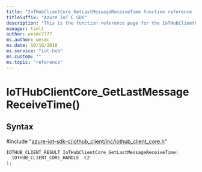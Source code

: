 ```yaml
---                             
title: "IoTHubClientCore_GetLastMessageReceiveTime function reference | Microsoft Docs" 
titleSuffix: "Azure IoT C SDK"            
description: "This is the function reference page for the IoTHubClientCore_GetLastMessageReceiveTime() function in the Azure IoT C SDK. This SDK is used with Azure IoT Hub and Azure IoT Hub Device Provisioning Service"            
manager: timlt                 
author: wesmc7777              
ms.author: wesmc               
ms.date: 10/16/2018                    
ms.service: "iot-hub"             
ms.custom: ""                
ms.topic: "reference"        
---                            
```


# IoTHubClientCore_GetLastMessageReceiveTime()

## Syntax

\#include "[azure-iot-sdk-c/iothub_client/inc/iothub_client_core.h](../iothub-client-core-h.md)"  
```C
IOTHUB_CLIENT_RESULT IoTHubClientCore_GetLastMessageReceiveTime(
  IOTHUB_CLIENT_CORE_HANDLE  C2
);
```

